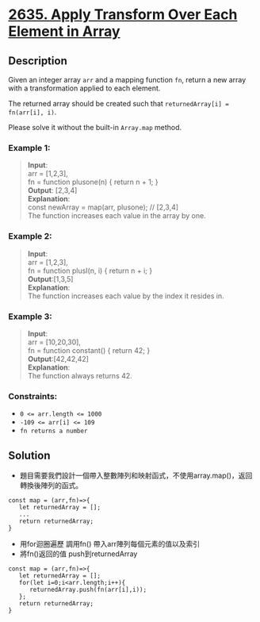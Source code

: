 # [2635. Apply Transform Over Each Element in Array][title]

## Description     
Given an integer array `arr` and a mapping function `fn`, return a new array with a transformation applied to each element.

The returned array should be created such that `returnedArray[i] = fn(arr[i], i)`.

Please solve it without the built-in `Array.map` method.

### Example 1:
>  __Input__:   
   arr = [1,2,3],       
   fn = function plusone(n) { return n + 1; }      
   __Output__: [2,3,4]              
   __Explanation__:     
   const newArray = map(arr, plusone); // [2,3,4]     
   The function increases each value in the array by one.      

### Example 2:
>  __Input__:     
   arr = [1,2,3],       
   fn = function plusI(n, i) { return n + i; }        
   __Output__:[1,3,5]      
   __Explanation__:     
   The function increases each value by the index it resides in.     
      

### Example 3:
>  __Input__:    
   arr = [10,20,30],       
   fn = function constant() { return 42; }      
   __Output__:[42,42,42]      
   __Explanation__:     
   The function always returns 42.
      


### Constraints:
- `0 <= arr.length <= 1000`
- `-109 <= arr[i] <= 109`
- `fn returns a number`

## Solution

- 題目需要我們設計一個帶入整數陣列和映射函式，不使用array.map()，返回轉換後陣列的函式。
```
const map = (arr,fn)=>{
   let returnedArray = [];
   ...
   return returnedArray;
}
```
- 用for迴圈遍歷 調用fn() 帶入arr陣列每個元素的值以及索引
- 將fn()返回的值 push到returnedArray
```
const map = (arr,fn)=>{
   let returnedArray = [];
   for(let i=0;i<arr.length;i++){
      returnedArray.push(fn(arr[i],i));
   };
   return returnedArray;
}
```


[title]: https://leetcode.com/problems/apply-transform-over-each-element-in-array/